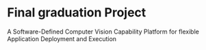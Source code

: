 # Final graduation Project
 A Software-Defined Computer Vision Capability Platform for flexible Application Deployment and Execution
